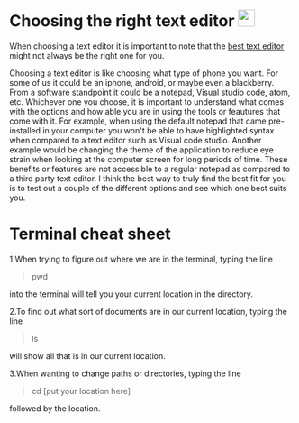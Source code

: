 # Choosing the right text editor <img src="https://cdn-icons.flaticon.com/png/512/4547/premium/4547224.png?token=exp=1653364806~hmac=691e22e878924cb6030bfa596c9333df" width="30" height="30">

When choosing a text editor it is important to note that the [best text editor](https://codefellows.github.io/code-102-guide/curriculum/class-02/Choosing-A-Text-Editor--The-Older-Coder.pdf) might not always be the right one for you.

Choosing a text editor is like choosing what type of phone you want. For some of us it could be an iphone, android, or maybe even a blackberry. From a software standpoint it could be a notepad, Visual studio code, atom, etc. Whichever one you choose, it is important to understand what comes with the options and how able you are in using the tools or feautures that come with it. For example, when using the default notepad that came pre-installed in your computer you won't be able to have highlighted syntax when compared to a text editor such as Visual code studio. Another example would be changing the theme of the application to reduce eye strain when looking at the computer screen for long periods of time. These benefits or features are not accessible to a regular notepad as compared to a third party text editor. I think the best way to truly find the best fit for you is to test out a couple of the different options and see which one best suits you. 

# Terminal cheat sheet

1.When trying to figure out where we are in the terminal, typing the line

> pwd

into the terminal will tell you your current location in the directory.

2.To find out what sort of documents are in our current location, typing the line

> ls

will show all that is in our current location.

3.When wanting to change paths or directories, typing the line

> cd [put your location here]

followed by the location.
